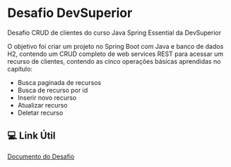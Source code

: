 # Desafio DevSuperior
Desafio CRUD de clientes do curso Java Spring Essential da DevSuperior

O objetivo foi criar um projeto no Spring Boot com Java e banco de dados H2, contendo um CRUD completo de web services REST para
acessar um recurso de clientes, contendo as cinco operações básicas aprendidas no capítulo:

- Busca paginada de recursos
- Busca de recurso por id
- Inserir novo recurso
- Atualizar recurso
- Deletar recurso 


## 💻 Link Útil
[Documento do Desafio](https://drive.google.com/file/d/1isAr6THx4xDYmdJejL13zOZ66Mr0rsiB/view)
